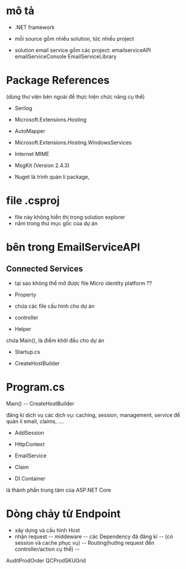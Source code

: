 # mô tả

- .NET framework
- mỗi source gồm nhiều solution, tức nhiều project

- solution email service gồm các project:
  emailserviceAPI
  emailServiceConsole
  EmailServiceLibrary

# Package References

(dùng thư viện bên ngoài để thực hiện chức năng cụ thể)

<!-- <PackageReference Include="AutoMapper" Version="10.1.1" /> -->

- Serilog
<!-- dùng để ghi log -->

- Microsoft.Extensions.Hosting
<!-- dùng để chạy background service -->

- AutoMapper
<!-- chuyển đổi dữ liệu từ các đối tượng khác nhau -->

- Microsoft.Extensions.Hosting.WindowsServices
<!-- cho phép chạy .NET core như 1 dịch vụ window -->

- Internet MIME
<!-- dùng để thao tác với tin nhắn MIME -->

- MsgKit (Version 2.4.3)
<!-- tạo file msg/ mail cho outlook -->
- Nuget là trình quản lí package,

# file .csproj

- file này không hiển thị trong solution explorer
- nằm trong thư mục gốc của dự án
<!--
<Project Sdk="Microsoft.NET.Sdk.Worker">

  <PropertyGroup>
    <TargetFramework>net6.0</TargetFramework>
    <UserSecretsId>dotnet-ClaimEmailReaderService-30AD8A2E-A574-4440-884A-501D1CF254E9</UserSecretsId>
  </PropertyGroup>

  <ItemGroup>
    <PackageReference Include="AutoMapper" Version="10.1.1" />
   ...
    <PackageReference Include="Serilog.AspNetCore" Version="4.1.0" />
  </ItemGroup>

  <ItemGroup>
    <ProjectReference Include="..\ClaimRepository\ClaimRepository.csproj" />
   ...
    <ProjectReference Include="..\ERPServiceLibrary\ERPServiceLibrary.csproj" />
  </ItemGroup>
</Project> -->

<!-- là file cấu hình của dự án
tham chiếu tới các dự án khác trong cùng 1 solution -->

# **bên trong EmailServiceAPI**

## Connected Services

<!-- chứa các dịch vụ bên ngoài (vd API bên ngoài) mà ứng phụ thuộc vào -->

- tại sao không thể mở được file Micro identity platform ??

- Property
- chứa các file cấu hình cho dự án
<!-- vd: launchSettings.json để cấu hình cho việc khởi động dự án -->

- controller
<!-- là các class chịu trách nhiệm xử lí yêu cầu của user -->

- Helper
<!-- là các class hỗ trợ, giúp đỡ dùng trong toàn bộ dự án -->

<!--! - Program.cs -->

chứa Main(), là điểm khởi đầu cho dự án

- Startup.cs

<!-- chứa cấu hình Middleware và khi khởi động -->

- CreateHostBuilder
<!-- dùng để cấu hình -->

# **Program.cs**

Main() -- CreateHostBuilder

đăng kí dịch vụ
các dịch vụ: caching, session, management, service để quản lí email, claims, ....

- AddSession
<!-- quản lí session trong ứng dụng -->

- HttpContext
<!-- cho phép truy cập vào request/response hiện tại từ bất kì đâu trong ứng dụng -->

- EmailService
<!-- xử lí tất cả các hoạt động liên quan đến email -->

- Claim
<!-- quản lí claim (lưu trữ, xử lí, ) -->

- DI Container
<!-- giúp quản lí services  -->
là thành phần trung tâm của ASP.NET Core

# **Dòng chảy từ Endpoint**
- xây dựng và cấu hình Host
- nhận request -- middeware -- các Dependency đã đăng kí -- (có session và cache phục vụ) -- Routing(hướng request đến controller/action cụ thể) -- 


AuditProdOrder
QCProdSKUGrid